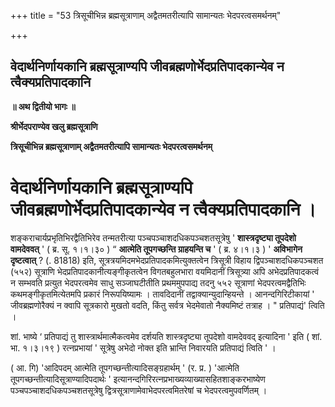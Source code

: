 +++
title = "53 त्रिसूचीभिन्न ब्रह्मसूत्राणाम् अद्वैतमतरीत्यापि सामान्यतः भेदपरत्वसमर्थनम्"

+++


## वेदार्थनिर्णायकानि ब्रह्मसूत्राण्यपि जीवब्रह्मणोर्भेदप्रतिपादकान्येव न त्वैक्यप्रतिपादकानि

**॥ अथ द्वितीयो भागः ॥**

**श्रीर्भेदपराण्येव खलु ब्रह्मसूत्राणि**

**त्रिसूचीभिन्न ब्रह्मसूत्राणाम् अद्वैतमतरीत्यापि सामान्यतः भेदपरत्वसमर्थनम्**

# वेदार्थनिर्णायकानि ब्रह्मसूत्राण्यपि जीवब्रह्मणोर्भेदप्रतिपादकान्येव न त्वैक्यप्रतिपादकानि ।

शङ्कराचार्यप्रभृतिभिरद्वैतिभिरेव तन्मतरीत्या पञ्चपञ्चाशदधिकपञ्चशतसूत्रेषु ' **शास्त्रदृष्ट्या तूपदेशो वामदेववत्** ' ( ब्र. सू. १।१।३० ) “ **आत्मेति तूपगच्छन्ति ग्राहयन्ति च** ' ( ब्र. ४।१।३ ) ' **अविभागेन दृष्टत्वात्** ? (. 81818) इति, सूत्रत्रयमिदमभेदप्रतिपादकमित्युक्तत्वेन त्रिसूत्री विहाय द्विपञ्चाशदधिकपञ्चशत (५५२) सूत्राणि भेदप्रतिपादकानीत्यङ्गीकृतत्वेन विगतबहुलभारा वयमिदानीं त्रिसूत्र्या अपि अभेदप्रतिपादकत्वं न सम्भवति प्रत्युत भेदपरत्वमेव साधु सञ्जाघटीतीति प्रथममुपपाद्य तदनु ५५२ सूत्राणां भेदपरत्वमद्वैतिभिः कथमङ्गीकृतमित्येतमपि प्रकारं निरूपयिष्यामः । तावदिदानीं तद्वाक्यान्युदान्हियन्ते । आनन्दगिरिटीकायां ' जीवब्रह्मणोरैक्यं न क्वापि सूत्रकारो मुखतो वदति, किंतु सर्वत्र भेदमेवातो नैक्यमिष्टं तत्राह । " प्रतिपाद्यं' त्विति ।

शां. भाष्ये ‘ प्रतिपाद्यं तु शास्त्रार्थमात्मैकत्वमेव दर्शयति शास्त्रदृष्ट्या तूपदेशो वामदेववद् इत्यादिना ' इति ( शां. भा. १।३।१९ ) रत्नप्रभायां ' सूत्रेषु अभेदो नोक्त इति भ्रान्ति निवारयति प्रतिपाद्यं त्विति ' ।

( आ. गि) 'आदिपदम् आत्मेति तूपगच्छन्तीत्यादिसङ्ग्रहार्थम् ' (र. प्र. ) 'आत्मेति तूपगच्छन्तीत्यादिसूत्राण्यादिपदार्थः ' इत्यानन्दगिरिरत्नप्रभाख्यव्याख्यासहितशाङ्करभाष्येण पञ्चपञ्चाशदधिकपञ्चशतसूत्रेषु द्वित्रसूत्राणामेवाभेदपरत्वमितरेषां च भेदपरत्वमुपवर्णितम् ।

